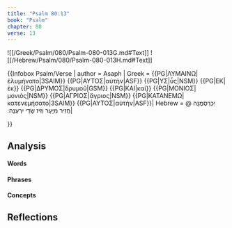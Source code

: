 ```yaml
---
title: "Psalm 80:13"
book: "Psalm"
chapter: 80
verse: 13
---
```

![[/Greek/Psalm/080/Psalm-080-013G.md#Text]]
![[/Hebrew/Psalm/080/Psalm-080-013H.md#Text]]

{{Infobox Psalm/Verse |
  author = Asaph |
  Greek = {{PG|ΛΥΜΑΙΝΩ|ἐλυμήνατο|3SAIM}} {{PG|ΑΥΤΟΣ|αὐτὴν|ASF}} {{PG|ΥΣ|ὗς|NSM}} {{PG|ΕΚ|ἐκ}} {{PG|ΔΡΥΜΟΣ|δρυμοῦ|GSM}} {{PG|ΚΑΙ|καὶ}} {{PG|ΜΟΝΙΟΣ|μονιὸς|NSM}} {{PG|ΑΓΡΙΟΣ|ἄγριος|NSM}} {{PG|ΚΑΤΑΝΕΜΩ|κατενεμήσατο|3SAIM}} {{PG|ΑΥΤΟΣ|αὐτήν|ASF}}|
  Hebrew = @
יְכַרְסְמֶנָּה
חֲזִיר
מִיָּעַר
וְזִיז
שָׂדַי
יִרְעֶנָּה
׃|

}}

## Analysis

#### Words

#### Phrases

#### Concepts

## Reflections

